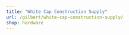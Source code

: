 ```yaml
---
title: "White Cap Construction Supply"
url: /gilbert/white-cap-construction-supply/
shop: hardware
---
```

